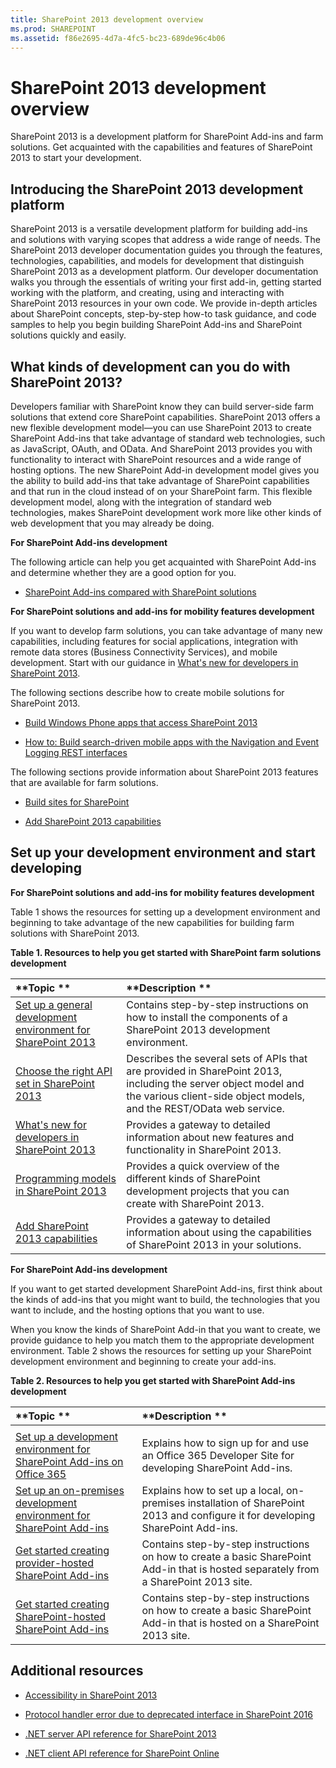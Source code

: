 ```yaml
---
title: SharePoint 2013 development overview
ms.prod: SHAREPOINT
ms.assetid: f86e2695-4d7a-4fc5-bc23-689de96c4b06
---
```



# SharePoint 2013 development overview
SharePoint 2013 is a development platform for SharePoint Add-ins and farm solutions. Get acquainted with the capabilities and features of SharePoint 2013 to start your development.
## Introducing the SharePoint 2013 development platform
<a name="bk_introduction"> </a>

SharePoint 2013 is a versatile development platform for building add-ins and solutions with varying scopes that address a wide range of needs. The SharePoint 2013 developer documentation guides you through the features, technologies, capabilities, and models for development that distinguish SharePoint 2013 as a development platform. Our developer documentation walks you through the essentials of writing your first add-in, getting started working with the platform, and creating, using and interacting with SharePoint 2013 resources in your own code. We provide in-depth articles about SharePoint concepts, step-by-step how-to task guidance, and code samples to help you begin building SharePoint Add-ins and SharePoint solutions quickly and easily. 
  
    
    

## What kinds of development can you do with SharePoint 2013?
<a name="bk_whatkinds"> </a>

Developers familiar with SharePoint know they can build server-side farm solutions that extend core SharePoint capabilities. SharePoint 2013 offers a new flexible development model—you can use SharePoint 2013 to create SharePoint Add-ins that take advantage of standard web technologies, such as JavaScript, OAuth, and OData. And SharePoint 2013 provides you with functionality to interact with SharePoint resources and a wide range of hosting options. The new SharePoint Add-in development model gives you the ability to build add-ins that take advantage of SharePoint capabilities and that run in the cloud instead of on your SharePoint farm. This flexible development model, along with the integration of standard web technologies, makes SharePoint development work more like other kinds of web development that you may already be doing.
  
    
    
 **For SharePoint Add-ins development**
  
    
    
The following article can help you get acquainted with SharePoint Add-ins and determine whether they are a good option for you.
  
    
    

-  [SharePoint Add-ins compared with SharePoint solutions](sharepoint-add-ins-compared-with-sharepoint-solutions.md)
    
  
 **For SharePoint solutions and add-ins for mobility features development**
  
    
    
If you want to develop farm solutions, you can take advantage of many new capabilities, including features for social applications, integration with remote data stores (Business Connectivity Services), and mobile development. Start with our guidance in  [What's new for developers in SharePoint 2013](what’s-new-for-developers-in-sharepoint-2013.md).
  
    
    
The following sections describe how to create mobile solutions for SharePoint 2013.
  
    
    

-  [Build Windows Phone apps that access SharePoint 2013](build-windows-phone-apps-that-access-sharepoint-2013.md)
    
  
-  [How to: Build search-driven mobile apps with the Navigation and Event Logging REST interfaces](how-to-build-search-driven-mobile-apps-with-the-navigation-and-event-logging-res.md)
    
  
The following sections provide information about SharePoint 2013 features that are available for farm solutions. 
  
    
    

-  [Build sites for SharePoint](build-sites-for-sharepoint.md)
    
  
-  [Add SharePoint 2013 capabilities](add-sharepoint-2013-capabilities.md)
    
  

## Set up your development environment and start developing
<a name="bk_getstarted"> </a>

 **For SharePoint solutions and add-ins for mobility features development**
  
    
    
Table 1 shows the resources for setting up a development environment and beginning to take advantage of the new capabilities for building farm solutions with SharePoint 2013.
  
    
    

  
    
    

**Table 1. Resources to help you get started with SharePoint farm solutions development**


|**Topic **|**Description **|
|:-----|:-----|
| [Set up a general development environment for SharePoint 2013](set-up-a-general-development-environment-for-sharepoint-2013.md) <br/> |Contains step-by-step instructions on how to install the components of a SharePoint 2013 development environment.  <br/> |
| [Choose the right API set in SharePoint 2013](choose-the-right-api-set-in-sharepoint-2013.md) <br/> |Describes the several sets of APIs that are provided in SharePoint 2013, including the server object model and the various client-side object models, and the REST/OData web service.  <br/> |
| [What's new for developers in SharePoint 2013](what’s-new-for-developers-in-sharepoint-2013.md) <br/> |Provides a gateway to detailed information about new features and functionality in SharePoint 2013.  <br/> |
| [Programming models in SharePoint 2013](programming-models-in-sharepoint-2013.md) <br/> |Provides a quick overview of the different kinds of SharePoint development projects that you can create with SharePoint 2013.  <br/> |
| [Add SharePoint 2013 capabilities](add-sharepoint-2013-capabilities.md) <br/> |Provides a gateway to detailed information about using the capabilities of SharePoint 2013 in your solutions.  <br/> |
   
 **For SharePoint Add-ins development**
  
    
    
If you want to get started development SharePoint Add-ins, first think about the kinds of add-ins that you might want to build, the technologies that you want to include, and the hosting options that you want to use. 
  
    
    
When you know the kinds of SharePoint Add-in that you want to create, we provide guidance to help you match them to the appropriate development environment. Table 2 shows the resources for setting up your SharePoint development environment and beginning to create your add-ins.
  
    
    

**Table 2. Resources to help you get started with SharePoint Add-ins development**


|**Topic **|**Description **|
|:-----|:-----|
|||
| [Set up a development environment for SharePoint Add-ins on Office 365](http://msdn.microsoft.com/library/b22ce52a-ae9e-4831-9b68-c9210af6dc54%28Office.15%29.aspx) <br/> |Explains how to sign up for and use an Office 365 Developer Site for developing SharePoint Add-ins.  <br/> |
| [Set up an on-premises development environment for SharePoint Add-ins](http://msdn.microsoft.com/library/b0878c12-27c9-4eea-ae3b-7e79e5a8838d%28Office.15%29.aspx) <br/> |Explains how to set up a local, on-premises installation of SharePoint 2013 and configure it for developing SharePoint Add-ins.  <br/> |
| [Get started creating provider-hosted SharePoint Add-ins](http://msdn.microsoft.com/library/3038dd73-41ee-436f-8c78-ef8e6869bf7b%28Office.15%29.aspx) <br/> |Contains step-by-step instructions on how to create a basic SharePoint Add-in that is hosted separately from a SharePoint 2013 site.  <br/> |
| [Get started creating SharePoint-hosted SharePoint Add-ins](http://msdn.microsoft.com/library/1b992485-6efe-4ea4-a18c-221689b0b66f%28Office.15%29.aspx) <br/> |Contains step-by-step instructions on how to create a basic SharePoint Add-in that is hosted on a SharePoint 2013 site.  <br/> |
   

## Additional resources
<a name="bk_additionalresources"> </a>


-  [Accessibility in SharePoint 2013](accessibility-in-sharepoint-2013.md)
    
  
-  [Protocol handler error due to deprecated interface in SharePoint 2016](protocol-handler-error-due-to-deprecated-interface-in-sharepoint-2016.md)
    
  
-  [.NET server API reference for SharePoint 2013](http://msdn.microsoft.com/library/fb8a82f1-9239-49ae-89f3-ce1385fb28b5%28Office.15%29.aspx)
    
  
-  [.NET client API reference for SharePoint Online](http://msdn.microsoft.com/library/88e5e1b9-eab2-4f3b-a3f2-75c96b86f1f4%28Office.15%29.aspx)
    
  

  
    
    

